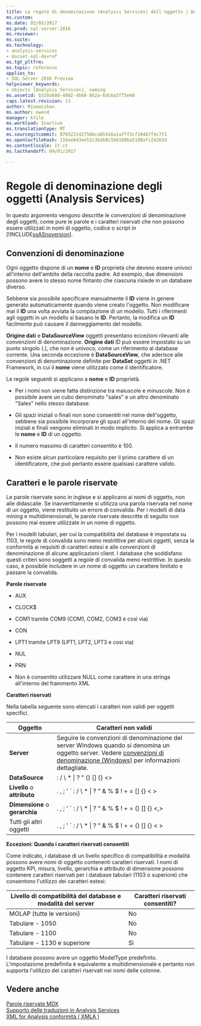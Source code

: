```yaml
---
title: Le regole di denominazione (Analysis Services) dell'oggetto | Documenti Microsoft
ms.custom: 
ms.date: 03/03/2017
ms.prod: sql-server-2016
ms.reviewer: 
ms.suite: 
ms.technology:
- analysis-services
- docset-sql-devref
ms.tgt_pltfrm: 
ms.topic: reference
applies_to:
- SQL Server 2016 Preview
helpviewer_keywords:
- objects [Analysis Services], naming
ms.assetid: b338a60d-4802-4b68-862a-6dc6a3f75e48
caps.latest.revision: 13
author: Minewiskan
ms.author: owend
manager: kfile
ms.workload: Inactive
ms.translationtype: MT
ms.sourcegitcommit: 876522142756bca05416a1afff3cf10467f4c7f1
ms.openlocfilehash: 116ee643ee52c3bdb8c5b6188ba5198afc24265d
ms.contentlocale: it-it
ms.lasthandoff: 09/01/2017

---
```

# <a name="object-naming-rules-analysis-services"></a>Regole di denominazione degli oggetti (Analysis Services)
  In questo argomento vengono descritte le convenzioni di denominazione degli oggetti, come pure le parole e i caratteri riservati che non possono essere utilizzati in nomi di oggetto, codice o script in [!INCLUDE[ssASnoversion](../../../includes/ssasnoversion-md.md)].  
  
##  <a name="bkmk_Names"></a>Convenzioni di denominazione  
 Ogni oggetto dispone di un **nome** e **ID** proprietà che devono essere univoci all'interno dell'ambito della raccolta padre. Ad esempio, due dimensioni possono avere lo stesso nome fintanto che ciascuna risiede in un database diverso.  
  
 Sebbene sia possibile specificare manualmente il **ID** viene in genere generato automaticamente quando viene creato l'oggetto. Non modificare mai il **ID** una volta avviata la compilazione di un modello. Tutti i riferimenti agli oggetti in un modello si basano le **ID**. Pertanto, la modifica un **ID** facilmente può causare il danneggiamento del modello.  
  
 **Origine dati** e **DataSourceView** oggetti presentano eccezioni rilevanti alle convenzioni di denominazione. **Origine dati** ID può essere impostato su un punto singolo (.), che non è univoco, come un riferimento al database corrente. Una seconda eccezione è **DataSourceView**, che aderisce alle convenzioni di denominazione definite per **DataSet** oggetti in .NET Framework, in cui il **nome** viene utilizzato come il identificatore.  
  
 Le regole seguenti si applicano a **nome** e **ID** proprietà.  
  
-   Per i nomi non viene fatta distinzione tra maiuscole e minuscole. Non è possibile avere un cubo denominato "sales" e un altro denominato "Sales" nello stesso database.  
  
-   Gli spazi iniziali o finali non sono consentiti nel nome dell'oggetto, sebbene sia possibile incorporare gli spazi all'interno del nome. Gli spazi iniziali e finali vengono eliminati in modo implicito. Si applica a entrambe le **nome** e **ID** di un oggetto.  
  
-   Il numero massimo di caratteri consentito è 100.  
  
-   Non esiste alcun particolare requisito per il primo carattere di un identificatore, che può pertanto essere qualsiasi carattere valido.  
  
##  <a name="bkmk_reserved"></a>Caratteri e le parole riservate  
 Le parole riservate sono in inglese e si applicano ai nomi di oggetto, non alle didascalie. Se inavvertitamente si utilizza una parola riservata nel nome di un oggetto, viene restituito un errore di convalida. Per i modelli di data mining e multidimensionali, le parole riservate descritte di seguito non possono mai essere utilizzate in un nome di oggetto.  
  
 Per i modelli tabulari, per cui la compatibilità del database è impostata su 1103, le regole di convalida sono meno restrittive per alcuni oggetti, senza la conformità ai requisiti di caratteri estesi e alle convenzioni di denominazione di alcune applicazioni client. I database che soddisfano questi criteri sono soggetti a regole di convalida meno restrittive. In questo caso, è possibile includere in un nome di oggetto un carattere limitato e passare la convalida.  
  
 **Parole riservate**  
  
-   AUX  
  
-   CLOCK$  
  
-   COM1 tramite COM9 (COM1, COM2, COM3 e così via)  
  
-   CON  
  
-   LPT1 tramite LPT9 (LPT1, LPT2, LPT3 e così via)  
  
-   NUL  
  
-   PRN  
  
-   Non è consentito utilizzare NULL come carattere in una stringa all'interno del frammento XML  
  
 **Caratteri riservati**  
  
 Nella tabella seguente sono elencati i caratteri non validi per oggetti specifici.  
  
|Oggetto|Caratteri non validi|  
|------------|------------------------|  
|**Server**|Seguire le convenzioni di denominazione del server Windows quando si denomina un oggetto server. Vedere [convenzioni di denominazione (Windows)](http://msdn.microsoft.com/library/windows/desktop/ms682856\(v=vs.85\).aspx) per informazioni dettagliate.|  
|**DataSource**|: / \ * &#124; ? " () [] {} <>|  
|**Livello** o **attributo**|. , ; ' ` : / \ * &#124; ? " & % $ ! + = [] {} < >|  
|**Dimensione** o **gerarchia**|. , ; ' ` : / \ * &#124; ? " & % $ ! + = () [] {} \<,>|  
|Tutti gli altri oggetti|. , ; ' ` : / \ * &#124; ? " & % $ ! + = () [] {} < >|  
  
 **Eccezioni: Quando i caratteri riservati consentiti**  
  
 Come indicato, i database di un livello specifico di compatibilità e modalità possono avere nomi di oggetto contenenti caratteri riservati. I nomi di oggetto KPI, misura, livello, gerarchia e attributo di dimensione possono contenere caratteri riservati per i database tabulari (1103 o superiore) che consentono l'utilizzo dei caratteri estesi:  
  
|Livello di compatibilità del database e modalità del server|Caratteri riservati consentiti?|  
|--------------------------------------------------|----------------------------------|  
|MOLAP (tutte le versioni)|No|  
|Tabulare - 1050|No|  
|Tabulare - 1100|No|  
|Tabulare - 1130 e superiore|Sì|  
  
 I database possono avere un oggetto ModelType predefinito. L'impostazione predefinita è equivalente a multidimensionale e pertanto non supporta l'utilizzo dei caratteri riservati nei nomi delle colonne.  
  
## <a name="see-also"></a>Vedere anche  
 [Parole riservate MDX](../../../mdx/mdx-reserved-words.md)   
 [Supporto delle traduzioni in Analysis Services](../../../analysis-services/translation-support-in-analysis-services.md)   
 [XML for Analysis conformità &#40; XMLA &#41;](../../../analysis-services/xmla/xml-for-analysis-compliance-xmla.md)  
  
  

